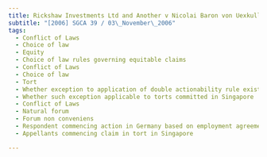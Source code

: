 ```yaml
---
title: Rickshaw Investments Ltd and Another v Nicolai Baron von Uexkull 
subtitle: "[2006] SGCA 39 / 03\_November\_2006"
tags:
  - Conflict of Laws
  - Choice of law
  - Equity
  - Choice of law rules governing equitable claims
  - Conflict of Laws
  - Choice of law
  - Tort
  - Whether exception to application of double actionability rule existing
  - Whether such exception applicable to torts committed in Singapore
  - Conflict of Laws
  - Natural forum
  - Forum non conveniens
  - Respondent commencing action in Germany based on employment agreement
  - Appellants commencing claim in tort in Singapore

---
```


